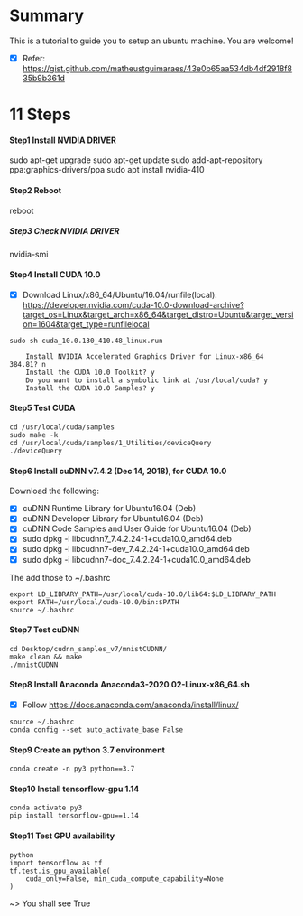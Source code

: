 # Summary

This is a tutorial to guide you to setup an ubuntu machine. You are welcome!
 
- [X] Refer: https://gist.github.com/matheustguimaraes/43e0b65aa534db4df2918f835b9b361d

# 11 Steps

#### Step1 Install NVIDIA DRIVER
sudo apt-get upgrade
sudo apt-get update
sudo add-apt-repository ppa:graphics-drivers/ppa
sudo apt install nvidia-410

#### Step2 Reboot
reboot

##### Step3 Check NVIDIA DRIVER
nvidia-smi

#### Step4 Install CUDA 10.0
- [X] Download Linux/x86_64/Ubuntu/16.04/runfile(local): https://developer.nvidia.com/cuda-10.0-download-archive?target_os=Linux&target_arch=x86_64&target_distro=Ubuntu&target_version=1604&target_type=runfilelocal

`
sudo sh cuda_10.0.130_410.48_linux.run
`
```
    Install NVIDIA Accelerated Graphics Driver for Linux-x86_64 384.81? n
    Install the CUDA 10.0 Toolkit? y
    Do you want to install a symbolic link at /usr/local/cuda? y
    Install the CUDA 10.0 Samples? y
```

#### Step5 Test CUDA 

```
cd /usr/local/cuda/samples
sudo make -k
cd /usr/local/cuda/samples/1_Utilities/deviceQuery
./deviceQuery
```

#### Step6 Install cuDNN v7.4.2 (Dec 14, 2018), for CUDA 10.0

Download the following:

- [X] cuDNN Runtime Library for Ubuntu16.04 (Deb)
- [X] cuDNN Developer Library for Ubuntu16.04 (Deb)
- [X] cuDNN Code Samples and User Guide for Ubuntu16.04 (Deb)
- [X] sudo dpkg -i libcudnn7_7.4.2.24-1+cuda10.0_amd64.deb
- [X] sudo dpkg -i libcudnn7-dev_7.4.2.24-1+cuda10.0_amd64.deb 
- [X] sudo dpkg -i libcudnn7-doc_7.4.2.24-1+cuda10.0_amd64.deb

The add those to ~/.bashrc

```
export LD_LIBRARY_PATH=/usr/local/cuda-10.0/lib64:$LD_LIBRARY_PATH
export PATH=/usr/local/cuda-10.0/bin:$PATH
source ~/.bashrc
```

#### Step7 Test cuDNN

```
cd Desktop/cudnn_samples_v7/mnistCUDNN/
make clean && make
./mnistCUDNN
```

#### Step8 Install Anaconda Anaconda3-2020.02-Linux-x86_64.sh

- [X] Follow https://docs.anaconda.com/anaconda/install/linux/

```
source ~/.bashrc
conda config --set auto_activate_base False
```

#### Step9 Create an python 3.7 environment

```
conda create -n py3 python==3.7
```

#### Step10 Install tensorflow-gpu 1.14

```
conda activate py3
pip install tensorflow-gpu==1.14
```

#### Step11 Test GPU availability

```
python
import tensorflow as tf
tf.test.is_gpu_available(
    cuda_only=False, min_cuda_compute_capability=None
)
```
~> You shall see True


